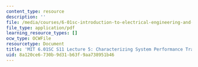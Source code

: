 ```yaml
---
content_type: resource
description: ''
file: /media/courses/6-01sc-introduction-to-electrical-engineering-and-computer-science-i-spring-2011/8a120ce6730b9d31b63f9aa738951b46_MIT6_01SC_S11_lec05_300k.pdf
file_type: application/pdf
learning_resource_types: []
ocw_type: OCWFile
resourcetype: Document
title: 'MIT 6.01SC S11 Lecture 5: Characterizing System Performance Transcript'
uid: 8a120ce6-730b-9d31-b63f-9aa738951b46
---
```

